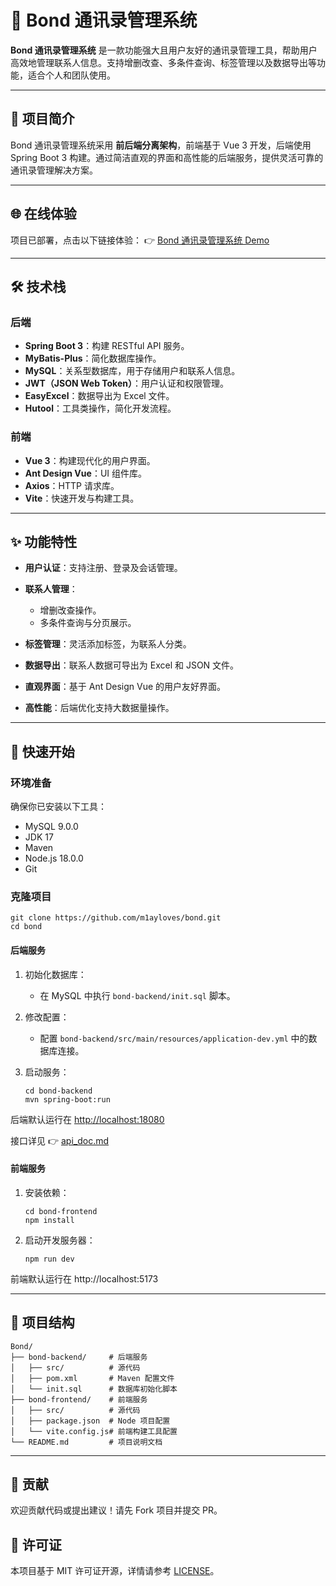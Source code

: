 # 📇 Bond 通讯录管理系统



**Bond 通讯录管理系统** 是一款功能强大且用户友好的通讯录管理工具，帮助用户高效地管理联系人信息。支持增删改查、多条件查询、标签管理以及数据导出等功能，适合个人和团队使用。

------

## 🌟 项目简介



Bond 通讯录管理系统采用 **前后端分离架构**，前端基于 Vue 3 开发，后端使用 Spring Boot 3 构建。通过简洁直观的界面和高性能的后端服务，提供灵活可靠的通讯录管理解决方案。

------

## 🌐 在线体验



项目已部署，点击以下链接体验： 👉 [Bond 通讯录管理系统 Demo](http://mayloves.cyou/)

------

## 🛠 技术栈



### 后端



- **Spring Boot 3**：构建 RESTful API 服务。
- **MyBatis-Plus**：简化数据库操作。
- **MySQL**：关系型数据库，用于存储用户和联系人信息。
- **JWT（JSON Web Token）**：用户认证和权限管理。
- **EasyExcel**：数据导出为 Excel 文件。
- **Hutool**：工具类操作，简化开发流程。

### 前端



- **Vue 3**：构建现代化的用户界面。
- **Ant Design Vue**：UI 组件库。
- **Axios**：HTTP 请求库。
- **Vite**：快速开发与构建工具。

------

## ✨ 功能特性



- **用户认证**：支持注册、登录及会话管理。

- **联系人管理**：

    - 增删改查操作。
    - 多条件查询与分页展示。

- **标签管理**：灵活添加标签，为联系人分类。

- **数据导出**：联系人数据可导出为 Excel 和 JSON 文件。

- **直观界面**：基于 Ant Design Vue 的用户友好界面。

- **高性能**：后端优化支持大数据量操作。

------

## 🚀 快速开始



### 环境准备



确保你已安装以下工具：

- MySQL 9.0.0
- JDK 17
- Maven
- Node.js 18.0.0
- Git

### 克隆项目



```
git clone https://github.com/m1ayloves/bond.git
cd bond
```



#### 后端服务



1. 初始化数据库：

    - 在 MySQL 中执行 `bond-backend/init.sql` 脚本。

2. 修改配置：

    - 配置 `bond-backend/src/main/resources/application-dev.yml` 中的数据库连接。

3. 启动服务：

   ```
   cd bond-backend
   mvn spring-boot:run
   ```



后端默认运行在 [http://localhost:18080](http://localhost:18080/)

接口详见 👉 [api_doc.md](https://github.com/m1ayloves/bond/blob/main/api_doc.md)

#### 前端服务



1. 安装依赖：

   ```
   cd bond-frontend
   npm install
   ```



2. 启动开发服务器：

   ```
   npm run dev
   ```



前端默认运行在 http://localhost:5173

------

## 📖 项目结构



```
Bond/
├── bond-backend/     # 后端服务
│   ├── src/          # 源代码
│   ├── pom.xml       # Maven 配置文件
│   └── init.sql      # 数据库初始化脚本
├── bond-frontend/    # 前端服务
│   ├── src/          # 源代码
│   ├── package.json  # Node 项目配置
│   └── vite.config.js# 前端构建工具配置
└── README.md         # 项目说明文档
```



------

## 🤝 贡献



欢迎贡献代码或提出建议！请先 Fork 项目并提交 PR。

## 📜 许可证



本项目基于 MIT 许可证开源，详情请参考 [LICENSE](https://github.com/m1ayloves/bond/blob/main/LICENSE)。